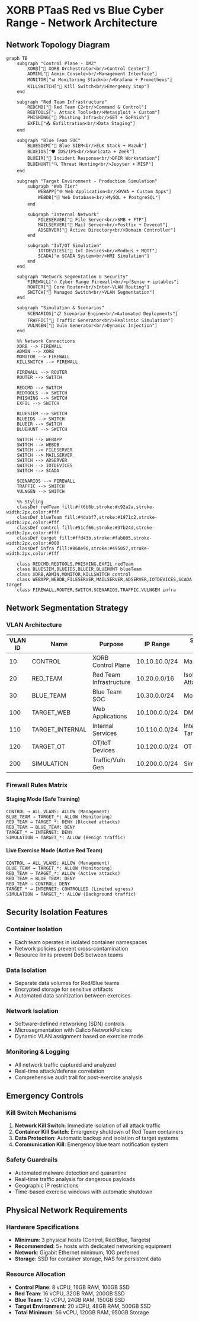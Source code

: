 #  XORB PTaaS Red vs Blue Cyber Range - Network Architecture

##  Network Topology Diagram

```mermaid
graph TB
    subgraph "Control Plane - DMZ"
        XORB["🎯 XORB Orchestrator<br/>Control Center"]
        ADMIN["👤 Admin Console<br/>Management Interface"]
        MONITOR["📊 Monitoring Stack<br/>Grafana + Prometheus"]
        KILLSWITCH["🔴 Kill Switch<br/>Emergency Stop"]
    end

    subgraph "Red Team Infrastructure"
        REDCMD["🔴 Red Team C2<br/>Command & Control"]
        REDTOOLS["⚔️ Attack Tools<br/>Metasploit + Custom"]
        PHISHING["📧 Phishing Infra<br/>SET + GoPhish"]
        EXFIL["📤 Exfiltration<br/>Data Staging"]
    end

    subgraph "Blue Team SOC"
        BLUESIEM["🔵 Blue SIEM<br/>ELK Stack + Wazuh"]
        BLUEIDS["🛡️ IDS/IPS<br/>Suricata + Zeek"]
        BLUEIR["🚨 Incident Response<br/>DFIR Workstation"]
        BLUEHUNT["🔍 Threat Hunting<br/>Jupyter + MISP"]
    end

    subgraph "Target Environment - Production Simulation"
        subgraph "Web Tier"
            WEBAPP["🌐 Web Application<br/>DVWA + Custom Apps"]
            WEBDB["🗄️ Web Database<br/>MySQL + PostgreSQL"]
        end

        subgraph "Internal Network"
            FILESERVER["📁 File Server<br/>SMB + FTP"]
            MAILSERVER["📧 Mail Server<br/>Postfix + Dovecot"]
            ADSERVER["🏢 Active Directory<br/>Domain Controller"]
        end

        subgraph "IoT/OT Simulation"
            IOTDEVICES["📱 IoT Devices<br/>Modbus + MQTT"]
            SCADA["⚙️ SCADA System<br/>HMI Simulation"]
        end
    end

    subgraph "Network Segmentation & Security"
        FIREWALL["🔥 Cyber Range Firewall<br/>pfSense + iptables"]
        ROUTER["🔀 Core Router<br/>Inter-VLAN Routing"]
        SWITCH["🔌 Managed Switch<br/>VLAN Segmentation"]
    end

    subgraph "Simulation & Scenarios"
        SCENARIOS["📋 Scenario Engine<br/>Automated Deployments"]
        TRAFFIC["🌊 Traffic Generator<br/>Realistic Simulation"]
        VULNGEN["🎯 Vuln Generator<br/>Dynamic Injection"]
    end

    %% Network Connections
    XORB --> FIREWALL
    ADMIN --> XORB
    MONITOR --> FIREWALL
    KILLSWITCH --> FIREWALL

    FIREWALL --> ROUTER
    ROUTER --> SWITCH

    REDCMD --> SWITCH
    REDTOOLS --> SWITCH
    PHISHING --> SWITCH
    EXFIL --> SWITCH

    BLUESIEM --> SWITCH
    BLUEIDS --> SWITCH
    BLUEIR --> SWITCH
    BLUEHUNT --> SWITCH

    SWITCH --> WEBAPP
    SWITCH --> WEBDB
    SWITCH --> FILESERVER
    SWITCH --> MAILSERVER
    SWITCH --> ADSERVER
    SWITCH --> IOTDEVICES
    SWITCH --> SCADA

    SCENARIOS --> FIREWALL
    TRAFFIC --> SWITCH
    VULNGEN --> SWITCH

    %% Styling
    classDef redTeam fill:#ff6b6b,stroke:#c92a2a,stroke-width:2px,color:#fff
    classDef blueTeam fill:#4dabf7,stroke:#1971c2,stroke-width:2px,color:#fff
    classDef control fill:#51cf66,stroke:#37b24d,stroke-width:2px,color:#fff
    classDef target fill:#ffd43b,stroke:#fab005,stroke-width:2px,color:#000
    classDef infra fill:#868e96,stroke:#495057,stroke-width:2px,color:#fff

    class REDCMD,REDTOOLS,PHISHING,EXFIL redTeam
    class BLUESIEM,BLUEIDS,BLUEIR,BLUEHUNT blueTeam
    class XORB,ADMIN,MONITOR,KILLSWITCH control
    class WEBAPP,WEBDB,FILESERVER,MAILSERVER,ADSERVER,IOTDEVICES,SCADA target
    class FIREWALL,ROUTER,SWITCH,SCENARIOS,TRAFFIC,VULNGEN infra
```

##  Network Segmentation Strategy

###  VLAN Architecture

| VLAN ID | Name | Purpose | IP Range | Security Zone |
|---------|------|---------|----------|---------------|
| 10 | CONTROL | XORB Control Plane | 10.10.10.0/24 | Management |
| 20 | RED_TEAM | Red Team Infrastructure | 10.20.0.0/16 | Isolated Attack |
| 30 | BLUE_TEAM | Blue Team SOC | 10.30.0.0/24 | Monitoring |
| 100 | TARGET_WEB | Web Applications | 10.100.0.0/24 | DMZ Target |
| 110 | TARGET_INTERNAL | Internal Services | 10.110.0.0/24 | Internal Target |
| 120 | TARGET_OT | OT/IoT Devices | 10.120.0.0/24 | OT Target |
| 200 | SIMULATION | Traffic/Vuln Gen | 10.200.0.0/24 | Simulation |

###  Firewall Rules Matrix

####  Staging Mode (Safe Training)
```
CONTROL → ALL_VLANS: ALLOW (Management)
BLUE_TEAM → TARGET_*: ALLOW (Monitoring)
RED_TEAM → TARGET_*: DENY (Blocked attacks)
RED_TEAM → BLUE_TEAM: DENY
TARGET_* → INTERNET: DENY
SIMULATION → TARGET_*: ALLOW (Benign traffic)
```

####  Live Exercise Mode (Active Red Team)
```
CONTROL → ALL_VLANS: ALLOW (Management)
BLUE_TEAM → TARGET_*: ALLOW (Monitoring)
RED_TEAM → TARGET_*: ALLOW (Active attacks)
RED_TEAM → BLUE_TEAM: DENY
RED_TEAM → CONTROL: DENY
TARGET_* → INTERNET: CONTROLLED (Limited egress)
SIMULATION → TARGET_*: ALLOW (Background traffic)
```

##  Security Isolation Features

###  Container Isolation
- Each team operates in isolated container namespaces
- Network policies prevent cross-contamination
- Resource limits prevent DoS between teams

###  Data Isolation
- Separate data volumes for Red/Blue teams
- Encrypted storage for sensitive artifacts
- Automated data sanitization between exercises

###  Network Isolation
- Software-defined networking (SDN) controls
- Microsegmentation with Calico NetworkPolicies
- Dynamic VLAN assignment based on exercise mode

###  Monitoring & Logging
- All network traffic captured and analyzed
- Real-time attack/defense correlation
- Comprehensive audit trail for post-exercise analysis

##  Emergency Controls

###  Kill Switch Mechanisms
1. **Network Kill Switch**: Immediate isolation of all attack traffic
2. **Container Kill Switch**: Emergency shutdown of Red Team containers
3. **Data Protection**: Automatic backup and isolation of target systems
4. **Communication Kill**: Emergency blue team notification system

###  Safety Guardrails
- Automated malware detection and quarantine
- Real-time traffic analysis for dangerous payloads
- Geographic IP restrictions
- Time-based exercise windows with automatic shutdown

##  Physical Network Requirements

###  Hardware Specifications
- **Minimum**: 3 physical hosts (Control, Red/Blue, Targets)
- **Recommended**: 5+ hosts with dedicated networking equipment
- **Network**: Gigabit Ethernet minimum, 10G preferred
- **Storage**: SSD for container storage, NAS for persistent data

###  Resource Allocation
- **Control Plane**: 8 vCPU, 16GB RAM, 100GB SSD
- **Red Team**: 16 vCPU, 32GB RAM, 200GB SSD
- **Blue Team**: 12 vCPU, 24GB RAM, 150GB SSD
- **Target Environment**: 20 vCPU, 48GB RAM, 500GB SSD
- **Total Minimum**: 56 vCPU, 120GB RAM, 950GB Storage